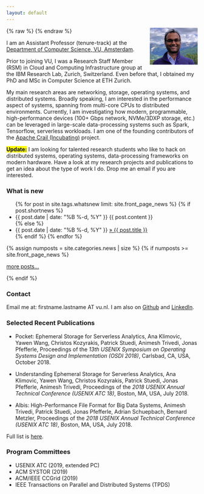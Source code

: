 ```yaml
---
layout: default
---
```

{% raw %}
<a href="/images/animeshtrivedi-large.jpeg" title="View larger picture"><img src="/images/animeshtrivedi-small.jpeg" alt="Photo of Animesh Trivedi"
style="float:right;width:25%;max-width:150px;margin-left:15px;"/></a>
{% endraw %}

<!-- <mark><b>Update:</b></mark> Starting from 2019, I will be joining the Department of Computer Science, VU, Amsterdam as (tenure-track) Assistant Professor. -->

I am an Assistant Professor (tenure-track) at the [Department of Computer Science, VU, Amsterdam](https://www.cs.vu.nl/en/index.aspx). 


Prior to joining VU, I was a Research Staff Member (RSM) in Cloud and Computing Infrastructure group at the IBM Research Lab, Zurich, Switzerland. Even before that, I obtained my PhD and MSc in Computer Science at ETH Zurich.
<!-- finished my PhD in Computer Science at ETH Zurich under the supervision of Prof. Thomas Gross.-->


My main research areas are networking, storage, operating systems, and distributed systems. Broadly speaking, I am interested in the performance aspect of systems, spanning from multi-core CPUs to distributed environments. Currently, I am investigating how modern, programmable, high-performance devices (100+ Gbps network, NVMe/3DXP storage, etc.) can be leveraged in large-scale data-processing systems such as Spark, Tensorflow, serverless workloads. I am one of the founding contributors of the [Apache Crail (Incubating)](https://crail.incubator.apache.org/) project. 


<mark><b>Update:</b></mark> I am looking for talented research students who like to hack on distributed systems, operating systems, data-processing frameworks on modern hardware. Have a look at my research projects and publications to get an idea about the type of work I do. Drop me an email if you are interested. 


### What is new
<ul class="news list-unstyled">
{% for post in site.tags.whatsnew limit: site.front_page_news %}
    {% if post.shortnews %}
        <li class="shortnews">
            <span class="date">{{ post.date | date: "%B %-d, %Y" }}</span>
            {{ post.content }}
        </li>
    {% else %}
        <li class="bloglink">
            <span class="date">{{ post.date | date: "%B %-d, %Y" }}</span>
            <a href="{{ post.url }}">&raquo; {{ post.title }}</a>
        </li>
    {% endif %}
{% endfor %}
</ul>
{% assign numposts = site.categories.news | size %}
{% if numposts >= site.front_page_news %}
<p><a href="{{ site.base }}/news/">more posts&hellip;</a></p>
{% endif %}


### Contact
Email me at: firstname.lastname AT vu.nl. I am also on [Github](https://github.com/animeshtrivedi) and [LinkedIn](https://ch.linkedin.com/in/animesh-trivedi-5407aa2).

### Selected Recent Publications

  * Pocket: Ephemeral Storage for Serverless Analytics, Ana Klimovic, Yawen Wang, Christos Kozyrakis, Patrick Stuedi, Animesh Trivedi, Jonas Pfefferle, Proceedings of the *13th USENIX Symposium on Operating Systems Design and Implementation (OSDI 2018)*, Carlsbad, CA, USA, October 2018.

  * Understanding Ephemeral Storage for Serverless Analytics, Ana Klimovic, Yawen Wang, Christos Kozyrakis, Patrick Stuedi, Jonas Pfefferle, Animesh Trivedi, Proceedings of the *2018 USENIX Annual Technical Conference (USENIX ATC 18)*, Boston, MA, USA, July 2018. 

  * Albis: High-Performance File Format for Big Data Systems, Animesh Trivedi, Patrick Stuedi, Jonas Pfefferle, Adrian Schuepbach, Bernard Metzler, Proceedings of the *2018 USENIX Annual Technical Conference (USENIX ATC 18)*, Boston, MA, USA, July 2018. 


Full list is <a href="{{ site.base }}/publications/"> here</a>.

### Program Committees  
  * USENIX ATC (2019, extended PC) 
  * ACM SYSTOR (2019)
  * ACM/IEEE CCGrid (2019) 
  * IEEE Transactions on Parallel and Distributed Systems (TPDS)
